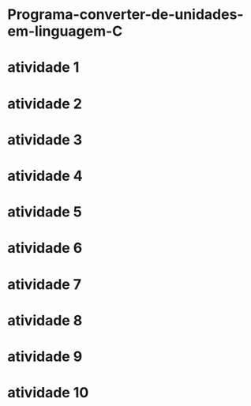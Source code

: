 # Programa-converter-de-unidades-em-linguagem-C

# atividade 1

# atividade 2

# atividade 3

# atividade 4

# atividade 5

# atividade 6

# atividade 7

# atividade 8

# atividade 9

# atividade 10
